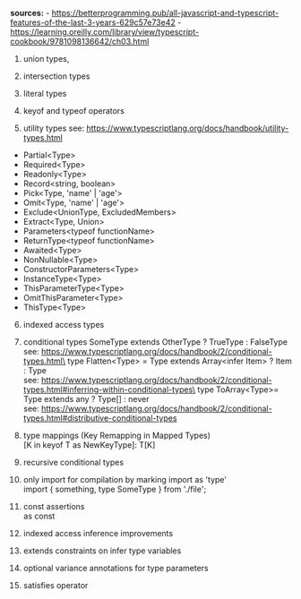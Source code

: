 

**sources:**
    - https://betterprogramming.pub/all-javascript-and-typescript-features-of-the-last-3-years-629c57e73e42
    - https://learning.oreilly.com/library/view/typescript-cookbook/9781098136642/ch03.html

1. union types, 
2. intersection types
3. literal types

4. keyof and typeof operators

5. utility types
    see: https://www.typescriptlang.org/docs/handbook/utility-types.html
- Partial&lt;Type&gt;
- Required&lt;Type&gt;
- Readonly&lt;Type&gt;
- Record&lt;string, boolean&gt;
- Pick&lt;Type, 'name' | 'age'&gt;
- Omit&lt;Type, 'name' | 'age'&gt;
- Exclude&lt;UnionType, ExcludedMembers&gt;
- Extract&lt;Type, Union&gt;
- Parameters&lt;typeof functionName&gt;
- ReturnType&lt;typeof functionName&gt;
- Awaited&lt;Type&gt;
- NonNullable&lt;Type&gt;
- ConstructorParameters&lt;Type&gt;
- InstanceType&lt;Type&gt;
- ThisParameterType&lt;Type&gt;
- OmitThisParameter&lt;Type&gt;
- ThisType&lt;Type&gt;

6. indexed access types

7. conditional types
    SomeType extends OtherType ? TrueType : FalseType\
    see: https://www.typescriptlang.org/docs/handbook/2/conditional-types.html\
    type Flatten&lt;Type&gt; = Type extends Array&lt;infer Item&gt; ? Item : Type\
    see: https://www.typescriptlang.org/docs/handbook/2/conditional-types.html#inferring-within-conditional-types\
    type ToArray&lt;Type&gt;= Type extends any ? Type[] : never\
    see: https://www.typescriptlang.org/docs/handbook/2/conditional-types.html#distributive-conditional-types

8. type mappings (Key Remapping in Mapped Types)\
    [K in keyof T as NewKeyType]: T[K]

9. recursive conditional types

10.  only import for compilation by marking import as 'type'\
    import { something, type SomeType } from './file';

11.  const assertions\
    as const

12.  indexed access inference improvements

13.  extends constraints on infer type variables

14.  optional variance annotations for type parameters

15. satisfies operator
